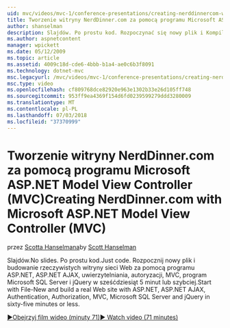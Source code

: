 ```yaml
---
uid: mvc/videos/mvc-1/conference-presentations/creating-nerddinnercom-with-microsoft-aspnet-model-view-controller-mvc
title: Tworzenie witryny NerdDinner.com za pomocą programu Microsoft ASP.NET Model View Controller (MVC) | Dokumentacja firmy Microsoft
author: shanselman
description: Slajdów. Po prostu kod. Rozpoczynać się nowy plik i Kompiluj rzeczywistych witrynę sieci Web za pomocą programu ASP.NET, ASP.NET AJAX, uwierzytelnianie, autoryzacja, MVC, program Microsoft SQL Server i...
ms.author: aspnetcontent
manager: wpickett
ms.date: 05/12/2009
ms.topic: article
ms.assetid: 4009c18d-cde6-4bbb-b1a4-ae0c6b3f8091
ms.technology: dotnet-mvc
msc.legacyurl: /mvc/videos/mvc-1/conference-presentations/creating-nerddinnercom-with-microsoft-aspnet-model-view-controller-mvc
msc.type: video
ms.openlocfilehash: cf809768dce82920e963e1302b33e26d105ff748
ms.sourcegitcommit: 953ff9ea4369f154d6fd0239599279ddd3280009
ms.translationtype: MT
ms.contentlocale: pl-PL
ms.lasthandoff: 07/03/2018
ms.locfileid: "37370999"
---
```

<a name="creating-nerddinnercom-with-microsoft-aspnet-model-view-controller-mvc"></a><span data-ttu-id="c77d4-105">Tworzenie witryny NerdDinner.com za pomocą programu Microsoft ASP.NET Model View Controller (MVC)</span><span class="sxs-lookup"><span data-stu-id="c77d4-105">Creating NerdDinner.com with Microsoft ASP.NET Model View Controller (MVC)</span></span>
====================
<span data-ttu-id="c77d4-106">przez [Scotta Hanselmana](https://github.com/shanselman)</span><span class="sxs-lookup"><span data-stu-id="c77d4-106">by [Scott Hanselman](https://github.com/shanselman)</span></span>

<span data-ttu-id="c77d4-107">Slajdów.</span><span class="sxs-lookup"><span data-stu-id="c77d4-107">No slides.</span></span> <span data-ttu-id="c77d4-108">Po prostu kod.</span><span class="sxs-lookup"><span data-stu-id="c77d4-108">Just code.</span></span> <span data-ttu-id="c77d4-109">Rozpocznij nowy plik i budowanie rzeczywistych witryny sieci Web za pomocą programu ASP.NET, ASP.NET AJAX, uwierzytelniania, autoryzacji, MVC, program Microsoft SQL Server i jQuery w sześćdziesiąt 5 minut lub szybciej.</span><span class="sxs-lookup"><span data-stu-id="c77d4-109">Start with File-New and build a real Web site with ASP.NET, ASP.NET AJAX, Authentication, Authorization, MVC, Microsoft SQL Server and jQuery in sixty-five minutes or less.</span></span>

[<span data-ttu-id="c77d4-110">&#9654;Obejrzyj film wideo (minuty 71)</span><span class="sxs-lookup"><span data-stu-id="c77d4-110">&#9654; Watch video (71 minutes)</span></span>](https://channel9.msdn.com/Blogs/ASP-NET-Site-Videos/creating-nerddinnercom-with-microsoft-aspnet-model-view-controller-mvc)
